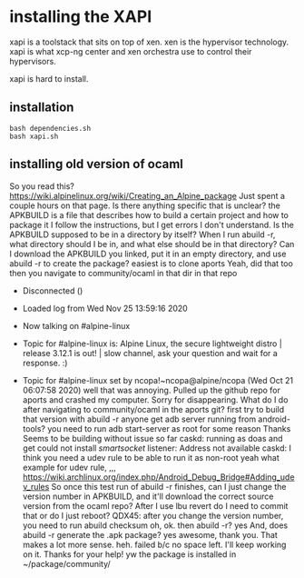 # installing the XAPI

xapi is a toolstack that sits on top of xen. xen is the hypervisor technology.
xapi is what xcp-ng center and xen orchestra use to control their hypervisors. 

xapi is hard to install.

## installation

```
bash dependencies.sh
bash xapi.sh
```
## installing old version of ocaml


  <ikke> So you read this? https://wiki.alpinelinux.org/wiki/Creating_an_Alpine_package
  <QDX45> Just spent a couple hours on that page.
  <ikke> Is there anything specific that is unclear?
  <ikke> the APKBUILD is a file that describes how to build a certain project and how to package it
  <QDX45> I follow the instructions, but I get errors I don't understand.
  <QDX45> Is the APKBUILD supposed to be in a directory by itself?
  <QDX45> When I run abuild -r, what directory should I be in, and what else should be in that directory?
  <QDX45> Can I download the APKBUILD you linked, put it in an empty directory, and use abuild -r to create the package?
  <ikke> easiest is to clone aports
  <QDX45> Yeah, did that too
  <ikke> then you navigate to community/ocaml in that dir
  <ikke> in that repo
  * Disconnected ()

  * Loaded log from Wed Nov 25 13:59:16 2020

  * Now talking on #alpine-linux
  * Topic for #alpine-linux is: Alpine Linux, the secure lightweight distro | release 3.12.1 is out! | slow channel, ask your question and wait for a response. :)
  * Topic for #alpine-linux set by ncopa!~ncopa@alpine/ncopa (Wed Oct 21 06:07:58 2020)
  <QDX45> well that was annoying. Pulled up the github repo for aports and crashed my computer.
  <QDX45> Sorry for disappearing.
  <QDX45> What do I do after navigating to community/ocaml in the aports git?
  <ikke> first try to build that version with abuild -r
  <hechos> anyone get adb server running from android-tools?
  <caskd> you need to run adb start-server as root for some reason
  <QDX45> Thanks
  <QDX45> Seems to be building without issue so far
  <hechos> caskd: running as doas and get could not install *smartsocket* listener: Address not available
  <ikke> caskd: I think you need a udev rule to be able to run it as non-root
  <caskd> yeah
  <hechos> what example for udev rule, ,,,
  <ikke> https://wiki.archlinux.org/index.php/Android_Debug_Bridge#Adding_udev_rules
  <QDX45> So once this test run of abuild -r finishes, can I just change the version number in APKBUILD, and it'll download the correct source version from the ocaml repo?
  <codebam> After I use lbu revert do I need to commit that or do I just reboot?
  <ikke> QDX45: after you change the version number, you need to run abuild checksum
  <QDX45> oh, ok. 
  <QDX45> then abuild -r?
  <ikke> yes
  <QDX45> And, does abuild -r generate the .apk package?
  <ikke> yes
  <QDX45> awesome, thank you. That makes a lot more sense.
  <QDX45> heh. failed b/c no space left. I'll keep working on it. Thanks for your help!
  <ikke> yw
  <ikke> the package is installed in ~/package/community/<arch>
